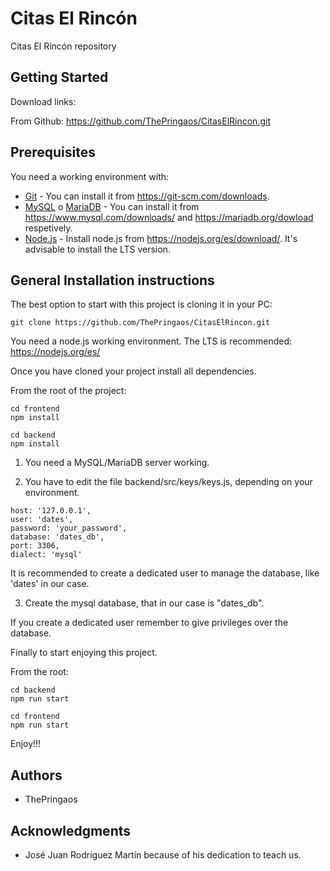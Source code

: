 # Citas El Rincón

Citas El Rincón repository

## Getting Started

Download links:

From Github: https://github.com/ThePringaos/CitasElRincon.git

## Prerequisites

You need a working environment with:
* [Git](https://git-scm.com) - You can install it from https://git-scm.com/downloads.
* [MySQL](https://www.mysql.com) o [MariaDB](https://mariadb.org) - You can install it from https://www.mysql.com/downloads/ and https://mariadb.org/dowload respetively.
* [Node.js](https://nodejs.org) - Install node.js from https://nodejs.org/es/download/. It's advisable to install the LTS version.

## General Installation instructions

The best option to start with this project is cloning it in your PC:

```
git clone https://github.com/ThePringaos/CitasElRincon.git
```

You need a node.js working environment. The LTS is recommended: https://nodejs.org/es/

Once you have cloned your project install all dependencies.

From the root of the project:
```
cd frontend
npm install
```

```
cd backend
npm install
```

1. You need a MySQL/MariaDB server working.

2. You have to edit the file backend/src/keys/keys.js, depending on your environment.

```
host: '127.0.0.1',
user: 'dates',
password: 'your_password',
database: 'dates_db',
port: 3306,
dialect: 'mysql'
```

It is recommended to create a dedicated user to manage the database, like 'dates' in our case.

3. Create the mysql database, that in our case is "dates_db".

If you create a dedicated user remember to give privileges over the database. 

Finally to start enjoying this project.

From the root:
```
cd backend
npm run start
```

```
cd frontend
npm run start
```

Enjoy!!!

## Authors
* ThePringaos

## Acknowledgments
* José Juan Rodríguez Martín because of his dedication to teach us.
